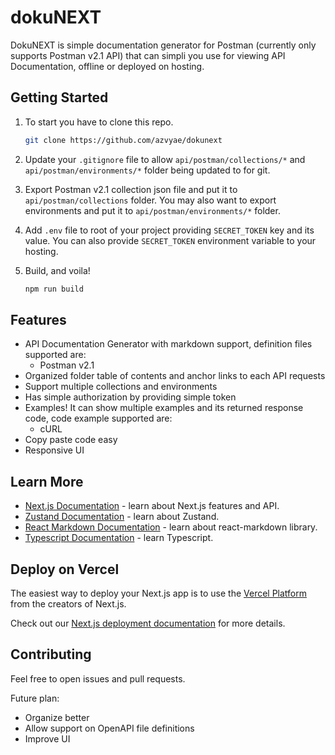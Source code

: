 # dokuNEXT

DokuNEXT is simple documentation generator for Postman (currently only supports Postman v2.1 API) that can simpli you use for viewing API Documentation, offline or deployed on hosting.

## Getting Started

1. To start you have to clone this repo.

    ```bash
    git clone https://github.com/azvyae/dokunext
    ```
2. Update your `.gitignore` file to allow `api/postman/collections/*` and `api/postman/environments/*` folder being updated to for git.

3. Export Postman v2.1 collection json file and put it to `api/postman/collections` folder. You may also want to export environments and put it to `api/postman/environments/*` folder.

4. Add `.env` file to root of your project providing `SECRET_TOKEN` key and its value. You can also provide `SECRET_TOKEN` environment variable to your hosting.

5. Build, and voila!

   ```bash
   npm run build
   ```

## Features

- API Documentation Generator with markdown support, definition files supported are:
  - Postman v2.1
- Organized folder table of contents and anchor links to each API requests
- Support multiple collections and environments
- Has simple authorization by providing simple token
- Examples! It can show multiple examples and its returned response code, code example supported are:
  - cURL
- Copy paste code easy
- Responsive UI

## Learn More

- [Next.js Documentation](https://nextjs.org/docs) - learn about Next.js features and API.
- [Zustand Documentation](https://github.com/pmndrs/zustand) - learn about Zustand.
- [React Markdown Documentation](https://github.com/remarkjs/react-markdown) - learn about react-markdown library.
- [Typescript Documentation](https://www.typescriptlang.org) - learn Typescript.

## Deploy on Vercel

The easiest way to deploy your Next.js app is to use the [Vercel Platform](https://vercel.com/new?utm_medium=default-template&filter=next.js&utm_source=create-next-app&utm_campaign=create-next-app-readme) from the creators of Next.js.

Check out our [Next.js deployment documentation](https://nextjs.org/docs/deployment) for more details.

## Contributing

Feel free to open issues and pull requests.

Future plan:

- Organize better
- Allow support on OpenAPI file definitions
- Improve UI